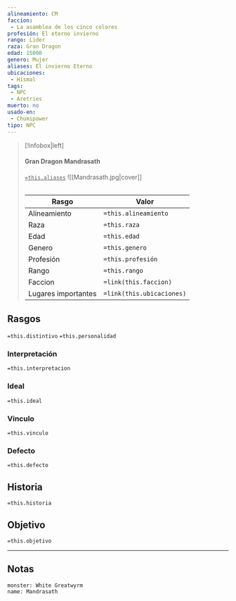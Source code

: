 ```yaml
---
alineamiento: CM
faccion:
 - La asamblea de los cinco colores
profesión: El eterno invierno
rango: Lider
raza: Gran Dragon
edad: 15000
genero: Mujer
aliases: El invierno Eterno
ubicaciones:
 - Hismal
tags:
 - NPC
 - Aretries
muerto: no
usado-en:
 - Chumipower
tipo: NPC
---
```

> [!infobox|left]
>  #### Gran Dragon Mandrasath
>  <u>`=this.aliases`</u>
> ![[Mandrasath.jpg|cover]]
> ######   
> |Rasgo | Valor |
> | --- | --- |
> | Alineamiento | `=this.alineamiento`|
> | Raza | `=this.raza` |
> | Edad | `=this.edad` |
> | Genero | `=this.genero` |
> | Profesión | `=this.profesión` |
> | Rango | `=this.rango` |
> | Faccion | `=link(this.faccion)` |
>  | Lugares  importantes| `=link(this.ubicaciones)` |

## Rasgos 
 `=this.distintivo`
  `=this.personalidad`
###  Interpretación
  `=this.interpretacion`
### Ideal           
 `=this.ideal`
### Vinculo 
 `=this.vinculo`
### Defecto
 `=this.defecto`
## Historia
 `=this.historia`

 ##  Objetivo
   `=this.objetivo`
   
___
   ## Notas

```statblock
monster: White Greatwyrm
name: Mandrasath
```